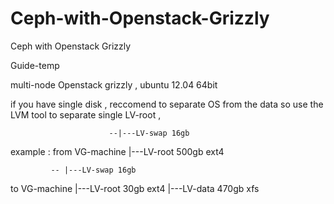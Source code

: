 Ceph-with-Openstack-Grizzly
===========================

Ceph with Openstack Grizzly





Guide-temp

multi-node Openstack grizzly , ubuntu 12.04 64bit

if you have single disk , reccomend to separate OS from the data so use the LVM tool to separate single LV-root ,


                          --|---LV-swap 16gb
example : from VG-machine |---LV-root 500gb ext4


             -- |---LV-swap 16gb 
to VG-machine |---LV-root 30gb ext4
              |---LV-data 470gb xfs
